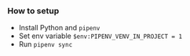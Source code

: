 ### How to setup

- Install Python and `pipenv`
- Set env variable `$env:PIPENV_VENV_IN_PROJECT = 1`
- Run `pipenv sync`
